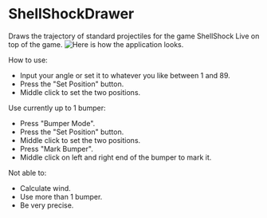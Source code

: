 # ShellShockDrawer
Draws the trajectory of standard projectiles for the game ShellShock Live on top of the game. 
![Here is how the application looks.](formWindowPreview.png)

How to use: 
- Input your angle or set it to whatever you like between 1 and 89. 
- Press the "Set Position" button. 
- Middle click to set the two positions.

Use currently up to 1 bumper: 
- Press "Bumper Mode". 
- Press the "Set Position" button.
- Middle click to set the two positions. 
- Press "Mark Bumper". 
- Middle click on left and right end of the bumper to mark it. 

Not able to: 
* Calculate wind. 
* Use more than 1 bumper. 
* Be very precise. 
